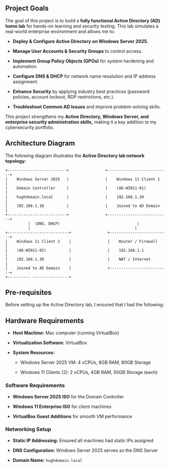 ## Project Goals
The goal of this project is to build a **fully functional Active Directory (AD) home lab** for hands-on learning and security testing. This lab simulates a real-world enterprise environment and allows me to:

* **Deploy & Configure Active Directory on Windows Server 2025.**

* **Manage User Accounts & Security Groups** to control access.

* **Implement Group Policy Objects (GPOs)** for system hardening and automation.

* **Configure DNS & DHCP** for network name resolution and IP address assignment.

* **Enhance Security** by applying industry best practices (password policies, account lockout, RDP restrictions, etc.).

* **Troubleshoot Common AD Issues** and improve problem-solving skills.

This project strengthens my **Active Directory, Windows Server, and enterprise security administration skills,** making it a key addition to my cybersecurity portfolio.

## Architecture Diagram
The following diagram illustrates the **Active Directory lab network topology:**

```pgsql
+--------------------------+                +---------------------------+
|    Windows Server 2025   |                |    Windows 11 Client 1    |
|    Domain Controller     |                |    (AD-WIN11-01)          |
|    hughdomain.local      |                |    192.168.1.20           |
|    192.168.1.10          |                |    Joined to AD Domain    |
+--------------------------+                +---------------------------+
          |  (DNS, DHCP)                                  |
          |                                              |
+---------------------------+                +--------------------------+
|    Windows 11 Client 2    |                |    Router / Firewall     |
|    (AD-WIN11-02)          |                |    192.168.1.1           |
|    192.168.1.30           |                |    NAT / Internet        |
|    Joined to AD Domain    |                +--------------------------+
+---------- ----------------+
```
## Pre-requisites
Before setting up the Active Directory lab, I ensured that I had the following:

## Hardware Requirements
* **Host Machine:** Mac computer (running VirtualBox)

* **Virtualization Software:** VirtualBox

* **System Resources:**

   * Windows Server 2025 VM: 4 vCPUs, 8GB RAM, 80GB Storage

   * Windows 11 Clients (2): 2 vCPUs, 4GB RAM, 50GB Storage (each)

### Software Requirements
* **Windows Server 2025 ISO** for the Domain Controller

* **Windows 11 Enterprise ISO** for client machines

* **VirtualBox Guest Additions** for smooth VM performance

### Networking Setup
* **Static IP Addressing:** Ensured all machines had static IPs assigned

* **DNS Configuration:** Windows Server 2025 serves as the DNS Server

* **Domain Name:** `hughdomain.local`
